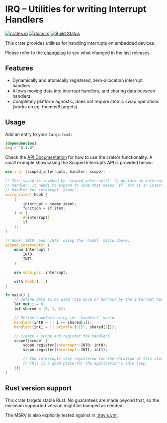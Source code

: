 # IRQ – Utilities for writing Interrupt Handlers

[![crates.io](https://img.shields.io/crates/v/irq.svg)](https://crates.io/crates/irq)
[![docs.rs](https://docs.rs/irq/badge.svg)](https://docs.rs/irq/)
[![Build Status](https://travis-ci.org/jonas-schievink/irq.svg?branch=master)](https://travis-ci.org/jonas-schievink/irq)

This crate provides utilities for handling interrupts on embedded devices.

Please refer to the [changelog](CHANGELOG.md) to see what changed in the last
releases.

## Features

* Dynamically and atomically registered, zero-allocation interrupt handlers.
* Allows moving data into interrupt handlers, and sharing data between handlers.
* Completely platform agnostic, does not require atomic swap operations (works
  on eg. thumbv6 targets).

## Usage

Add an entry to your `Cargo.toml`:

```toml
[dependencies]
irq = "0.1.0"
```

Check the [API Documentation](https://docs.rs/irq/) for how to use the
crate's functionality. A small example showcasing the Scoped Interrupts API is
provided below:

```rust
use irq::{scoped_interrupts, handler, scope};

// This macro is invoked by `scoped_interrupts!` to declare an interrupt
// handler. It needs to expand to code that makes `$f` act as an interrupt
// handler for interrupt `$name`.
macro_rules! hook {
    (
        interrupt = $name:ident;
        function = $f:item;
    ) => {
        #[interrupt]
        $f
    };
}

// Hook `INT0` and `INT1` using the `hook!` macro above.
scoped_interrupts! {
    enum Interrupt {
        INT0,
        INT1,
    }

    use mock_pac::interrupt;

    with hook!(...)
}

fn main() {
    // Define data to be used (via move or borrow) by the interrupt handlers.
    let mut i = 0;
    let shared = [0, 1, 2];

    // Define handlers using the `handler!` macro.
    handler!(int0 = || i += shared[1]);
    handler!(int1 = || println!("{}", shared[2]));

    // Create a scope and register the handlers.
    scope(|scope| {
        scope.register(Interrupt::INT0, int0);
        scope.register(Interrupt::INT1, int1);

        // The interrupts stay registered for the duration of this closure.
        // This is a good place for the application's idle loop.
    });
}
```

## Rust version support

This crate targets stable Rust. No guarantees are made beyond that, so the
minimum supported version might be bumped as needed.

The MSRV is also explicitly tested against in [.travis.yml](.travis.yml).
